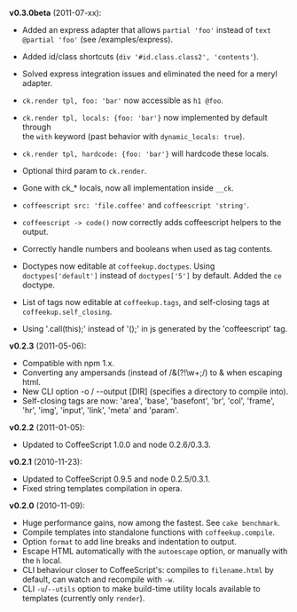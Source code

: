 **v0.3.0beta** (2011-07-xx):

  - Added an express adapter that allows `partial 'foo'` instead of `text @partial 'foo'` (see /examples/express).

  - Added id/class shortcuts (`div '#id.class.class2', 'contents'`).
  
  - Solved express integration issues and eliminated the need for a meryl adapter.
  
  - `ck.render tpl, foo: 'bar'` now accessible as `h1 @foo`.
  
  - `ck.render tpl, locals: {foo: 'bar'}` now implemented by default through  
  the `with` keyword (past behavior with `dynamic_locals: true`).
  
  - `ck.render tpl, hardcode: {foo: 'bar'}` will hardcode these locals.
  
  - Optional third param to `ck.render`.
  
  - Gone with ck_* locals, now all implementation inside `__ck`.
  
  - `coffeescript src: 'file.coffee'` and `coffeescript 'string'`.
  
  - `coffeescript -> code()` now correctly adds coffeescript helpers to the output.
  
  - Correctly handle numbers and booleans when used as tag contents.
  
  - Doctypes now editable at `coffeekup.doctypes`. Using `doctypes['default']`
  instead of `doctypes['5']` by default. Added the `ce` doctype.
  
  - List of tags now editable at `coffeekup.tags`, and self-closing tags at `coffeekup.self_closing`.
  
  - Using '.call(this);' instead of '();' in js generated by the 'coffeescript' tag.

**v0.2.3** (2011-05-06):

  - Compatible with npm 1.x.
  - Converting any ampersands (instead of /&(?!\w+;/) to &amp; when escaping html.
  - New CLI option -o / --output [DIR] (specifies a directory to compile into).
  - Self-closing tags are now: 'area', 'base', 'basefont', 'br', 'col', 'frame', 'hr', 'img', 'input', 'link', 'meta' and 'param'.

**v0.2.2** (2011-01-05):

  - Updated to CoffeeScript 1.0.0 and node 0.2.6/0.3.3.

**v0.2.1** (2010-11-23):

  - Updated to CoffeeScript 0.9.5 and node 0.2.5/0.3.1.
  - Fixed string templates compilation in opera.

**v0.2.0** (2010-11-09):

  - Huge performance gains, now among the fastest. See `cake benchmark`.
  - Compile templates into standalone functions with `coffeekup.compile`.
  - Option `format` to add line breaks and indentation to output.
  - Escape HTML automatically with the `autoescape` option, or manually with the `h` local.
  - CLI behaviour closer to CoffeeScript's: compiles to `filename.html` by default, can watch and recompile with `-w`.
  - CLI `-u`/`--utils` option to make build-time utility locals available to templates (currently only `render`).

